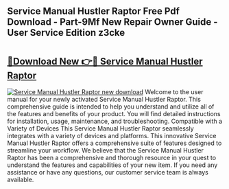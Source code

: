 ## Service Manual Hustler Raptor Free Pdf Download - Part-9Mf New Repair Owner Guide - User Service Edition z3cke

# <h2><a href="http://bc55172.oget.top/?id=Service+Manual+Hustler+Raptor">🔗Download New 👉🔴 Service Manual Hustler Raptor</a></h2>

[![Service Manual Hustler Raptor new download](https://i.imgur.com/5g1atiW.png)](http://bc55172.oget.top/?id=Service+Manual+Hustler+Raptor)
Welcome to the user manual for your newly activated Service Manual Hustler Raptor. This comprehensive guide is intended to help you understand and utilize all of the features and benefits of your product. You will find detailed instructions for installation, usage, maintenance, and troubleshooting. Compatible with a Variety of Devices This Service Manual Hustler Raptor seamlessly integrates with a variety of devices and platforms. This innovative Service Manual Hustler Raptor offers a comprehensive suite of features designed to streamline your workflow. We believe that the Service Manual Hustler Raptor has been a comprehensive and thorough resource in your quest to understand the features and capabilities of your new item. If you need any assistance or have any questions, our customer service team is always available.
